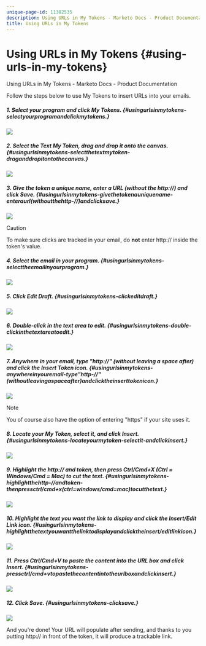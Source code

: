 ```yaml
---
unique-page-id: 11382535
description: Using URLs in My Tokens - Marketo Docs - Product Documentation
title: Using URLs in My Tokens
---
```


# Using URLs in My Tokens {#using-urls-in-my-tokens}

Using URLs in My Tokens - Marketo Docs - Product Documentation

Follow the steps below to use My Tokens to insert URLs into your emails.

##### 1. Select your program and click My Tokens. {#usingurlsinmytokens-selectyourprogramandclickmytokens.}

![](assets/one-4.png)

##### 2. Select the Text My Token, drag and drop it onto the canvas. {#usingurlsinmytokens-selectthetextmytoken-draganddropitontothecanvas.}

![](assets/two-4.png)

##### 3. Give the token a unique name, enter a URL (without the http://) and click Save. {#usingurlsinmytokens-givethetokenauniquename-enteraurl(withoutthehttp-//)andclicksave.}

![](assets/three-4.png)

>[!CAUTION]
>
>To make sure clicks are tracked in your email, do **not** enter http:// inside the token's value.

##### 4. Select the email in your program. {#usingurlsinmytokens-selecttheemailinyourprogram.}

![](assets/four-3.png)

##### 5. Click Edit Draft. {#usingurlsinmytokens-clickeditdraft.}

![](assets/five-3.png)

##### 6. Double-click in the text area to edit. {#usingurlsinmytokens-double-clickinthetextareatoedit.}

![](assets/six-1.png)

##### 7. Anywhere in your email, type "http://" (without leaving a space after) and click the Insert Token icon. {#usingurlsinmytokens-anywhereinyouremail-type"http-//"(withoutleavingaspaceafter)andclicktheinserttokenicon.}

![](assets/seven.png)

>[!NOTE]
>
>You of course also have the option of entering "https" if your site uses it.

##### 8. Locate your My Token, select it, and click Insert. {#usingurlsinmytokens-locateyourmytoken-selectit-andclickinsert.}

![](assets/eight.png)

##### 9. Highlight the http:// and token, then press Ctrl/Cmd+X (Ctrl = Windows/Cmd = Mac) to cut the text. {#usingurlsinmytokens-highlightthehttp-//andtoken-thenpressctrl/cmd+x(ctrl=windows/cmd=mac)tocutthetext.}

![](assets/nine.png)

##### 10. Highlight the text you want the link to display and click the Insert/Edit Link icon. {#usingurlsinmytokens-highlightthetextyouwantthelinktodisplayandclicktheinsert/editlinkicon.}

![](assets/ten.png)

##### 11. Press Ctrl/Cmd+V to paste the content into the URL box and click Insert. {#usingurlsinmytokens-pressctrl/cmd+vtopastethecontentintotheurlboxandclickinsert.}

![](assets/eleven.png)

##### 12. Click Save. {#usingurlsinmytokens-clicksave.}

![](assets/twelve.png)

And you're done! Your URL will populate after sending, and thanks to you putting http:// in front of the token, it will produce a trackable link.
